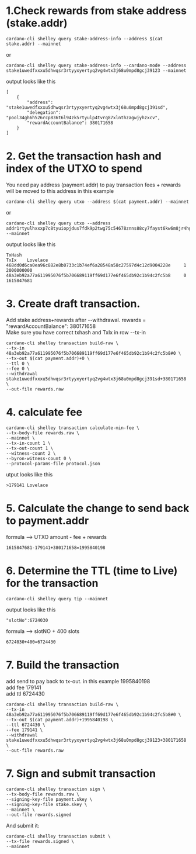 # 1.Check rewards from stake address (stake.addr)
```
cardano-cli shelley query stake-address-info --address $(cat stake.addr) --mainnet
```
or
```
cardano-cli shelley query stake-address-info --cardano-mode --address stake1uwedfxxxu5dhwqsr3rtyyxyertyq2vg4wtx3j68u0mpd8gcj39123 --mainnet
```
output looks like this
```
[
    {
        "address": "stake1uwedfxxxu5dhwqsr3rtyyxyertyq2vg4wtx3j68u0mpd8gcj391sd",
        "delegation": "pool34gh6h526rcp836t6l94zk5rtyulp4tvrq87xlnthzagwjyhzxcv",
        "rewardAccountBalance": 380171658
    }
]
```

# 2. Get the transaction hash and index of the UTXO to spend
You need pay address (payment.addr) to pay transaction fees + rewards will be moved to this address in this example
```
cardano-cli shelley query utxo --address $(cat payment.addr) --mainnet
```
or
```
cardano-cli shelley query utxo --address addr1rtyulhxxxp7c8tyuiopjdus7fdk9p2twg75c54678znns88cy7fayst6kw6m8jr4hgfqwertcgfkwhtgfn02p8mgzesr567jk --mainnet
```
output looks like this
```
TxHash                                                              TxIx    Lovelace
468dd0d6ca0ea96c882e8b0733c1b74ef6a28548a58c27597d4c12d9004228e     1        2000000000
48a3eb92a77a611995076f5b706689119ff69d177e6f465db92c1b94c2fc5b8     0        1615847681
```
# 3. Create draft transaction. 
Add stake address+rewards after --withdrawal. rewards = "rewardAccountBalance": 380171658 <br>
Make sure you have correct txhash and TxIx in row --tx-in
```
cardano-cli shelley transaction build-raw \
--tx-in 48a3eb92a77a611995076f5b706689119ff69d177e6f465db92c1b94c2fc5b8#0 \
--tx-out $(cat payment.addr)+0 \
--ttl 0 \
--fee 0 \
--withdrawal stake1uwedfxxxu5dhwqsr3rtyyxyertyq2vg4wtx3j68u0mpd8gcj391sd+380171658 \
--out-file rewards.raw
```

# 4. calculate fee
```
cardano-cli shelley transaction calculate-min-fee \
--tx-body-file rewards.raw \
--mainnet \
--tx-in-count 1 \
--tx-out-count 1 \
--witness-count 2 \
--byron-witness-count 0 \
--protocol-params-file protocol.json
```
utput looks like this
```
>179141 Lovelace
```

# 5. Calculate the change to send back to payment.addr
formula --> UTXO amount - fee + rewards<br> 
```
1615847681-179141+380171658=1995840198
```
# 6. Determine the TTL (time to Live) for the transaction
```
cardano-cli shelley query tip --mainnet
```
output looks like this
```
"slotNo":6724030
```
formula --> slotNO + 400 slots<br> 
```
6724030+400=6724430
```
# 7. Build the transaction
add send to pay back to tx-out. in this example 1995840198<br>
add fee 179141 <br>
add ttl 6724430 <br>
```
cardano-cli shelley transaction build-raw \
--tx-in 48a3eb92a77a611995076f5b706689119ff69d177e6f465db92c1b94c2fc5b8#0 \
--tx-out $(cat payment.addr)+1995840198 \
--ttl 6724430 \
--fee 179141 \
--withdrawal stake1uwedfxxxu5dhwqsr3rtyyxyertyq2vg4wtx3j68u0mpd8gcj39123+380171658 \
--out-file rewards.raw
```
# 7. Sign and submit transaction
```
cardano-cli shelley transaction sign \
--tx-body-file rewards.raw \
--signing-key-file payment.skey \
--signing-key-file stake.skey \
--mainnet \
--out-file rewards.signed
```
And submit it:
```
cardano-cli shelley transaction submit \
--tx-file rewards.signed \
--mainnet
```
